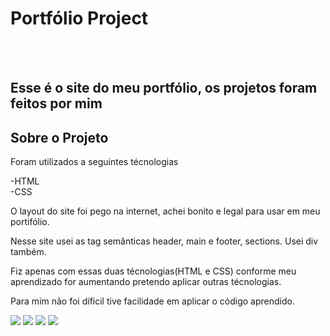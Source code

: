 <h1>Portfólio Project</h1>
<br>
<br>
<h2>Esse é o site do meu portfólio, os projetos foram feitos por mim</h2>
  
  <h2>Sobre o Projeto</h2>
  
  Foram utilizados a seguintes técnologias<br>
  
  -HTML<br>
  -CSS<br>
  
  O layout do site foi pego na internet, achei bonito e legal para usar em meu portifólio.
  
  Nesse site usei as tag semânticas header, main e footer, sections. Usei div também.
  
  Fiz apenas com essas duas técnologias(HTML e CSS) conforme meu aprendizado for aumentando pretendo aplicar outras técnologias.
  
  Para mim não foi díficil tive facilidade em aplicar o código aprendido.
  
<img src="https://github.com/Johnrosa59/Portfolio-Project/blob/master/img/Portf%C3%B3lio%20README.png?raw=true">
<img src=https://github.com/Johnrosa59/Portfolio-Project/blob/master/img/Portf%C3%B3lio%20README%202.png?raw=true">
<img src="https://github.com/Johnrosa59/Portfolio-Project/blob/master/img/Portf%C3%B3lio%20README%203.png?raw=true">
<img src="https://github.com/Johnrosa59/Portfolio-Project/blob/master/img/Portf%C3%B3lio%20README%204.png?raw=true">
